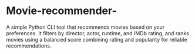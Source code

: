 # Movie-recommender-
A simple Python CLI tool that recommends movies based on your preferences. It filters by director, actor, runtime, and IMDb rating, and ranks movies using a balanced score combining rating and popularity for reliable recommendations.
